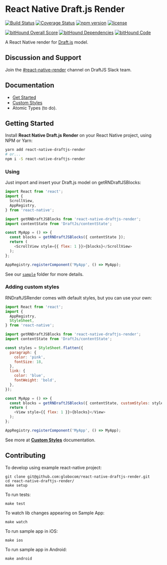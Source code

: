 # React Native Draft.js Render

[![Build Status](https://travis-ci.org/globocom/react-native-draftjs-render.svg?branch=master)](https://travis-ci.org/globocom/react-native-draftjs-render)
[![Coverage Status](https://coveralls.io/repos/github/globocom/react-native-draftjs-render/badge.svg)](https://coveralls.io/github/globocom/react-native-draftjs-render)
[![npm version](https://badge.fury.io/js/react-native-draftjs-render.svg)](https://www.npmjs.com/package/react-native-draftjs-render)
[![license](https://img.shields.io/npm/l/react-native-draftjs-render.svg)](https://github.com/globocom/react-native-draftjs-render/blob/master/LICENSE)

[![bitHound Overall Score](https://www.bithound.io/github/globocom/react-native-draftjs-render/badges/score.svg)](https://www.bithound.io/github/globocom/react-native-draftjs-render)
[![bitHound Dependencies](https://www.bithound.io/github/globocom/react-native-draftjs-render/badges/dependencies.svg)](https://www.bithound.io/github/globocom/react-native-draftjs-render/master/dependencies/npm)
[![bitHound Code](https://www.bithound.io/github/globocom/react-native-draftjs-render/badges/code.svg)](https://www.bithound.io/github/globocom/react-native-draftjs-render)


A React Native render for [Draft.js](http://draftjs.org/) model.

## Discussion and Support

Join the [#react-native-render](https://draftjs.slack.com/messages/react_native_render) channel on DraftJS Slack team.

## Documentation

* [Get Started](https://github.com/globocom/react-native-draftjs-render/blob/master/docs/GetStarted.md)
* [Custom Styles](https://github.com/globocom/react-native-draftjs-render/blob/master/docs/CustomStyles.md)
* Atomic Types (to do).

## Getting Started
Install **React Native Draft.js Render** on your React Native project, using NPM or Yarn:

```sh
yarn add react-native-draftjs-render
# or...
npm i -S react-native-draftjs-render
```

### Using
Just import and insert your Draft.js model on getRNDraftJSBlocks:

```js
import React from 'react';
import {
  ScrollView,
  AppRegistry,
} from 'react-native';

import getRNDraftJSBlocks from 'react-native-draftjs-render';
import contentState from 'DraftJs/contentState';

const MyApp = () => {
  const blocks = getRNDraftJSBlocks({ contentState });
  return (
    <ScrollView style={{ flex: 1 }}>{blocks}</ScrollView>
  );
};

AppRegistry.registerComponent('MyApp', () => MyApp);
```

See our [`sample`](https://github.com/globocom/react-native-draftjs-render/tree/master/sample) folder for more details.

### Adding custom styles
RNDraftJSRender comes with default styles, but you can use your own:

```js
import React from 'react';
import {
  AppRegistry,
  StyleSheet,
} from 'react-native';

import getRNDraftJSBlocks from 'react-native-draftjs-render';
import contentState from 'DraftJs/contentState';

const styles = StyleSheet.flatten({
  paragraph: {
    color: 'pink',
    fontSize: 18,
  },
  link: {
    color: 'blue',
    fontWeight: 'bold',
  },
});

const MyApp = () => {
  const blocks = getRNDraftJSBlocks({ contentState, customStyles: styles });
  return (
    <View style={{ flex: 1 }}>{blocks}</View>
  );
};

AppRegistry.registerComponent('MyApp', () => MyApp);
```

See more at **[Custom Styles](https://github.com/globocom/react-native-draftjs-render/blob/master/docs/CustomStyles.md)** documentation.

## Contributing

To develop using example react-native project:

```
git clone git@github.com:globocom/react-native-draftjs-render.git
cd react-native-draftjs-render/
make setup
```

To run tests:

```
make test
```

To watch lib changes appearing on Sample App:

```
make watch
```

To run sample app in iOS:

```
make ios
```

To run sample app in Android:

```
make android
```
